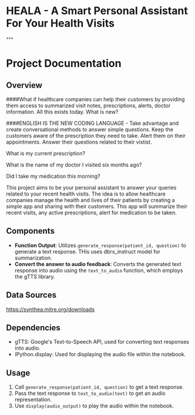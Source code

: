 # HEALA - A Smart Personal Assistant For Your Health Visits

"""
# Project Documentation

## Overview

####What if healthcare companies can help their customers by providing them access to summarized visit notes, prescriptions, alerts, doctor information. All this exists today. What is new? 

####ENGLISH IS THE NEW CODING LANGUAGE - Take advantage and create conversational methods to answer simple questions. Keep the customers aware of the prescription they need to take. Alert them on their appointments. Answer their questions related to their vistist.


What is my current prescription? 

What is the name of my doctor I visited six months ago?

Did I take my medication this morning?

This project aims to be your personal assistant to answer your queries related to your recent health visits. The idea is to allow healthcare companies manage the health and lives of their patients by creating a simple app and sharing with their customers. This app will summarize their recent visits, any active prescriptions, alert for medication to be taken.


## Components
- **Function Output**: Utilizes `generate_response(patient_id, question)` to generate a text response. THis uses dbrx_instruct model for summarization.
- **Convert the answer to audio feedback**: Converts the generated text response into audio using the `text_to_audio` function, which employs the gTTS library.

## Data Sources
https://synthea.mitre.org/downloads

## Dependencies
- gTTS: Google's Text-to-Speech API, used for converting text responses into audio.
- IPython.display: Used for displaying the audio file within the notebook.

## Usage
1. Call `generate_response(patient_id, question)` to get a text response.
2. Pass the text response to `text_to_audio(text)` to get an audio representation.
3. Use `display(audio_output)` to play the audio within the notebook.
